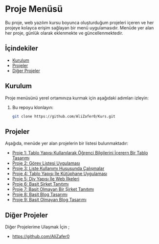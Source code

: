 # Proje Menüsü

Bu proje, web yazılım kursu boyunca oluşturduğum projeleri içeren ve her projeye kolayca erişim sağlayan bir menü uygulamasıdır. Menüde yer alan her proje, günlük olarak eklenmekte ve güncellenmektedir.

## İçindekiler
- [Kurulum](#kurulum)
- [Projeler](#projeler)
- [Diğer Projeler](#Diğer-Projeler)


## Kurulum

Proje menüsünü yerel ortamınıza kurmak için aşağıdaki adımları izleyin:

1. Bu repoyu klonlayın:
    ```bash
    git clone https://github.com/AliZafer0/Kurs.git
    ```

## Projeler

Aşağıda, menüde yer alan projelerin bir listesi bulunmaktadır:

- [Proje 1: Tablo Yapısı Kullanılarak Öğrenci Bilgilerini İçerern Bir Tablo Tasarımı](alt/proje4.5/index.html)
- [Proje 2: Görev Listesi Uygulaması](alt/proje4/index.html)
- [Proje 3: Liste Kullanımı Hususunda Çalışmalar](alt/proje3/index.html)
- [Proje 4: Tablo Yapısı İle Kütüphane Uygulaması](alt/proje2/index.html)
- [Proje 5: Div Yapısı İle Web İlkeleri](alt/proje1/index.html)
- [Proje 6: Basit Şirket Tanıtımı](alt/proje5/index.html)
- [Proje 7: Basit Olmayan Bir Şirket Tanıtımı](alt/proje6/index.html)
- [Proje 8: Basit Blog Tasarımı](alt/proje8/index.html)
- [Proje 9: Basit Olmayan Blog Tasarımı](alt/proje7/index.html)

## Diğer Projeler

Diğer Projelerime Ulaşmak İçin ;

- https://github.com/AliZafer0

 